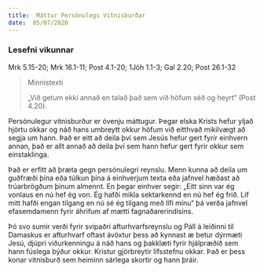 ```yaml
---
title:  Máttur Persónulegs Vitnisburðar
date:  05/07/2020
---
```


### Lesefni vikunnar
Mrk 5.15-20; Mrk 16.1-11; Post 4.1-20; 1Jóh 1.1-3; Gal 2.20; Post 26.1-32

> <p>Minnistexti</p>
> „Við getum ekki annað en talað það sem við höfum séð og heyrt“ (Post 4.20).

Persónulegur vitnisburður er óvenju máttugur.  Þegar elska Krists hefur yljað hjörtu okkar og náð hans umbreytt okkur höfum við eitthvað mikilvægt að segja um hann.  Það er eitt að deila því sem Jesús hefur gert fyrir einhvern annan, það er allt annað að deila því sem hann hefur gert fyrir okkur sem einstaklinga.

Það er erfitt að þræta gegn persónulegri reynslu. Menn kunna að deila um guðfræði þína eða túlkun þína á einhverjum texta eða jafnvel hæðast að trúarbrögðum þínum almennt.  En þegar einhver segir: „Eitt sinn var ég vonlaus en nú hef ég von.  Ég hafði mikla sektarkennd en nú hef ég frið.  Líf mitt hafði engan tilgang en nú sé ég tilgang með lífi mínu“ þá verða jafnvel efasemdamenn fyrir áhrifum af mætti fagnaðarerindisins.

Þó svo sumir verði fyrir svipaðri afturhvarfsreynslu og Páll á leiðinni til Damaskus er afturhvarf oftast ávöxtur þess að kynnast æ betur dýrmæti Jesú, djúpri viðurkenningu á náð hans og þakklæti fyrir hjálpræðið sem hann fúslega býður okkur.  Kristur gjörbreytir lífsstefnu okkar.  Það er þess konar vitnisburð sem heiminn sárlega skortir og hann þráir.